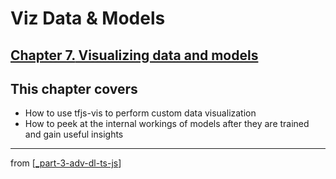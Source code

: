 # Viz Data & Models

## [**Chapter 7.** Visualizing data and models](https://livebook.manning.com/book/deep-learning-with-javascript/chapter-7/)

## This chapter covers

- How to use tfjs-vis to perform custom data visualization
- How to peek at the internal workings of models after they are trained and gain useful insights

---
from [[_part-3-adv-dl-ts-js]]

[//begin]: # "Autogenerated link references for markdown compatibility"
[_part-3-adv-dl-ts-js]: ../_part-3-adv-dl-ts-js.md "Part 3 Adv DL TS JS"
[//end]: # "Autogenerated link references"
